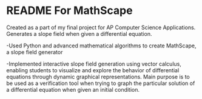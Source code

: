 # README For MathScape #

Created as a part of my final project for AP Computer Science Applications. Generates a slope field when given a differential equation. 

-Used Python and advanced mathematical algorithms to create MathScape, a slope field generator 

-Implemented interactive slope field generation using vector calculus, enabling students to visualize and explore the behavior of differential equations through dynamic graphical representations. Main purpose is to be used as a verification tool when trying to graph the particular solution of a differential equation when given an initial condition. 

